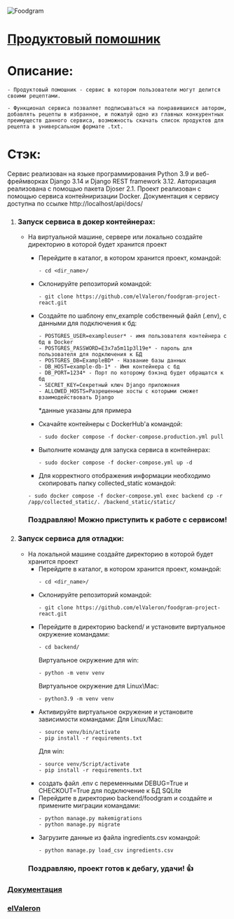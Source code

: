 ![Foodgram](https://img.shields.io/badge/foodgram-passing-purple)
# [Продуктовый помошник](https://elfood.ddns.net/)

# Описание: 
    - Продуктовый помошник - сервис в котором пользователи могут делится своими рецептами.
    
    - Функционал сервиса позваляет подписываться на понравившихся автором, добавлять рецепты в избранное, и пожалуй одно из главных конкурентных преимуществ данного сервиса, возможность скачать список продуктов для рецепта в универсальном формате .txt.

# Стэк: 
Сервис реализован на языке программирования Python 3.9 и веб-фреймворках Django 3.14 и Django REST framework 3.12. Авторизация реализована с помощью пакета Djoser 2.1. 
Проект реализован с помощью сервиса контейниризации Docker.
Документация к сервису доступна по ссылке http://localhost/api/docs/

1. ### Запуск сервиса в докер контейнерах:
    - На виртуальной машине, сервере или локально создайте директорию в которой будет хранится проект
        
        - Перейдите в каталог, в котором хранится проект, командой:
            ```
            - cd <dir_name>/
            ```
        - Склонируйте репозиторий командой:
            ```
            - git clone https://github.com/elValeron/foodgram-project-react.git
            ```
        - Создайте по шаблону env_example собственный файл (.env), с данными для подключения к бд:
            ```
            - POSTGRES_USER=exampleuser* - имя пользователя контейнера с бд в Docker
            - POSTGRES_PASSWORD=E3x7a5m11p3l19e* - пароль для пользователя для подключения к БД
            - POSTGRES_DB=ExampleBD* - Название базы данных 
            - DB_HOST=example-db-1* - Имя контейнера с бд 
            - DB_PORT=1234* - Порт по которому бэкэнд будет обращатся к бд
            - SECRET_KEY=Секретный ключ Django приложения
            - ALLOWED_HOSTS=Разрешенные хосты с которыми сможет взаимодействовать Django
            ```
            *данные указаны для примера
        - Скачайте контейнеры с DockerHub'a командой:
            ```
            - sudo docker compose -f docker-compose.production.yml pull
            ```
        - Выполните команду для запуска сервиса в контейнерах:

            ```
            - sudo docker compose -f docker-compose.yml up -d 
            ```
        - Для корректного отображения информации необходимо скопировать папку collected_static командой:
        ```
        - sudo docker compose -f docker-compose.yml exec backend cp -r /app/collected_static/. /backend_static/static/
        ```
        ### Поздравляю! Можно приступить к работе с сервисом!
        
2. ### Запуск сервиса для отладки: 
    - На локальной машине создайте директорию в которой будет хранится проект
        - Перейдите в каталог, в котором хранится проект, командой:
            ```
            - cd <dir_name>/
            ```
        - Склонируйте репозиторий командой:
            ```
            - git clone https://github.com/elValeron/foodgram-project-react.git
            ```
        - Перейдите в директорию backend/ и установите виртуальное окружение командами:
            ```
            - cd backend/
            ```
            Виртуальное окружение для win:
            ```
            - python -m venv venv 
            ```
            Виртуальное окружение для Linux\Mac:
            ```
            - python3.9 -m venv venv
            ```
        - Активируйте виртуальное окружение и установите зависимости командами:
            Для Linux/Mac:
            ```
            - source venv/bin/activate
            - pip install -r requirements.txt
            ```
            Для win:
            ```
            - source venv/Script/activate
            - pip install -r requirements.txt
            ```
        - создать файл .env с переменными DEBUG=True и CHECKOUT=True для подключение к БД SQLite
        - Перейдите в директорию backend/foodgram и создайте и примените миграции командами:
            ```
            - python manage.py makemigrations
            - python manage.py migrate
            ```
        - Загрузите данные из файла ingredients.csv командой:
            ```
            - python manage.py load_csv ingredients.csv
            ```
        ### Поздравляю, проект готов к дебагу, удачи! :+1:

### [Документация](https://elfood.ddns.net/api/docs/)
### [elValeron](https://github.com/elValeron/)